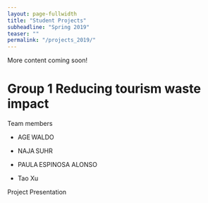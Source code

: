 ```yaml
---
layout: page-fullwidth
title: "Student Projects"
subheadline: "Spring 2019"
teaser: ""
permalink: "/projects_2019/"
---
```


More content coming soon!

# Group 1 Reducing tourism waste impact
<div class="panel">
Team members
  
* AGE WALDO 

* NAJA SUHR 

* PAULA ESPINOSA ALONSO
* Tao Xu 

  
Project Presentation
</div>

